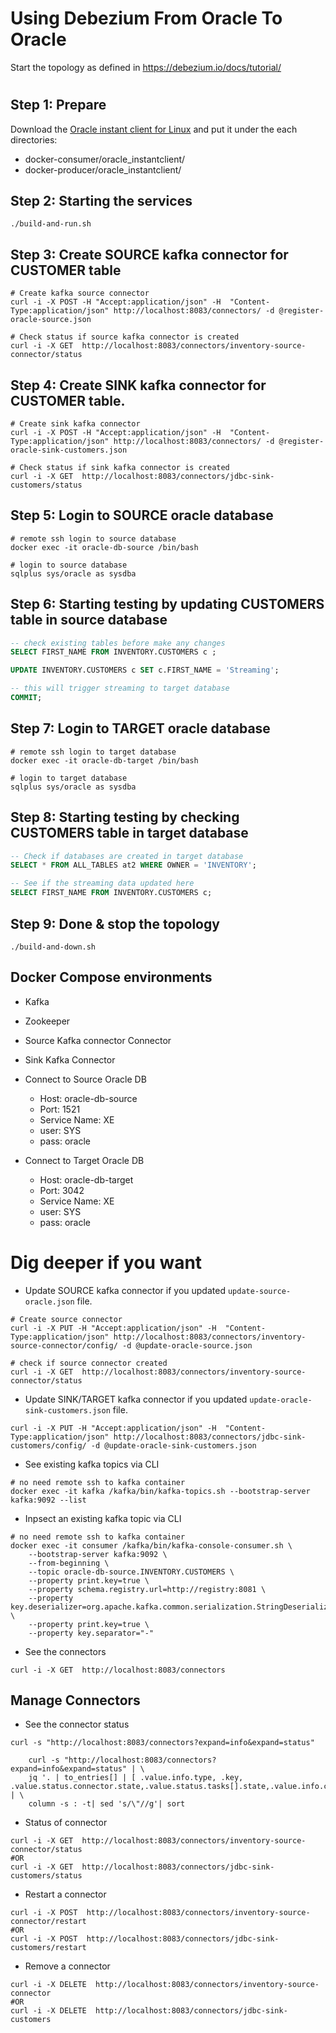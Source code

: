 # Using Debezium From Oracle To Oracle
Start the topology as defined in <https://debezium.io/docs/tutorial/>
#


## Step 1: Prepare
Download the [Oracle instant client for Linux](http://www.oracle.com/technetwork/topics/linuxx86-64soft-092277.html)
and put it under the each directories:
- docker-consumer/oracle_instantclient/
- docker-producer/oracle_instantclient/


## Step 2: Starting the services
```shell
./build-and-run.sh
```

## Step 3: Create SOURCE kafka connector for CUSTOMER table
```shell
# Create kafka source connector
curl -i -X POST -H "Accept:application/json" -H  "Content-Type:application/json" http://localhost:8083/connectors/ -d @register-oracle-source.json

# Check status if source kafka connector is created
curl -i -X GET  http://localhost:8083/connectors/inventory-source-connector/status
```

## Step 4: Create SINK kafka connector for CUSTOMER table.
```shell
# Create sink kafka connector
curl -i -X POST -H "Accept:application/json" -H  "Content-Type:application/json" http://localhost:8083/connectors/ -d @register-oracle-sink-customers.json

# Check status if sink kafka connector is created
curl -i -X GET  http://localhost:8083/connectors/jdbc-sink-customers/status
```

## Step 5: Login to SOURCE oracle database

```shell
# remote ssh login to source database
docker exec -it oracle-db-source /bin/bash

# login to source database
sqlplus sys/oracle as sysdba
```

## Step 6: Starting testing by updating CUSTOMERS table in source database
```sql
-- check existing tables before make any changes
SELECT FIRST_NAME FROM INVENTORY.CUSTOMERS c ;

UPDATE INVENTORY.CUSTOMERS c SET c.FIRST_NAME = 'Streaming';

-- this will trigger streaming to target database
COMMIT;
```

## Step 7: Login to TARGET oracle database

```shell
# remote ssh login to target database
docker exec -it oracle-db-target /bin/bash

# login to target database
sqlplus sys/oracle as sysdba
```

## Step 8: Starting testing by checking CUSTOMERS table in target database
```sql
-- Check if databases are created in target database
SELECT * FROM ALL_TABLES at2 WHERE OWNER = 'INVENTORY';

-- See if the streaming data updated here
SELECT FIRST_NAME FROM INVENTORY.CUSTOMERS c;
```

## Step 9: Done & stop the topology

```shell
./build-and-down.sh
```

## Docker Compose environments
- Kafka
- Zookeeper
- Source Kafka connector Connector
- Sink Kafka Connector
- Connect to Source Oracle DB
  - Host: oracle-db-source
  - Port: 1521
  - Service Name: XE
  - user: SYS
  - pass: oracle

- Connect to Target Oracle DB
  - Host: oracle-db-target
  - Port: 3042
  - Service Name: XE
  - user: SYS
  - pass: oracle

#
# Dig deeper if you want
- Update SOURCE kafka connector if you updated `update-source-oracle.json` file.
```shell
# Create source connector
curl -i -X PUT -H "Accept:application/json" -H  "Content-Type:application/json" http://localhost:8083/connectors/inventory-source-connector/config/ -d @update-oracle-source.json

# check if source connector created
curl -i -X GET  http://localhost:8083/connectors/inventory-source-connector/status
```

- Update SINK/TARGET kafka connector if you updated `update-oracle-sink-customers.json` file.
```shell
curl -i -X PUT -H "Accept:application/json" -H  "Content-Type:application/json" http://localhost:8083/connectors/jdbc-sink-customers/config/ -d @update-oracle-sink-customers.json
```

- See existing kafka topics via CLI
```shell
# no need remote ssh to kafka container
docker exec -it kafka /kafka/bin/kafka-topics.sh --bootstrap-server kafka:9092 --list
```

- Inpsect an existing kafka topic via CLI

```shell
# no need remote ssh to kafka container
docker exec -it consumer /kafka/bin/kafka-console-consumer.sh \
    --bootstrap-server kafka:9092 \
    --from-beginning \
    --topic oracle-db-source.INVENTORY.CUSTOMERS \
    --property print.key=true \
    --property schema.registry.url=http://registry:8081 \
    --property key.deserializer=org.apache.kafka.common.serialization.StringDeserializer \
    --property print.key=true \
    --property key.separator="-"
```

- See the connectors

```shell
curl -i -X GET  http://localhost:8083/connectors
```

## Manage Connectors
- See the connector status

```shell
curl -s "http://localhost:8083/connectors?expand=info&expand=status"
```

```shell
    curl -s "http://localhost:8083/connectors?expand=info&expand=status" | \
    jq '. | to_entries[] | [ .value.info.type, .key, .value.status.connector.state,.value.status.tasks[].state,.value.info.config."connector.class"]|join(":|:")' | \
    column -s : -t| sed 's/\"//g'| sort
```

- Status of connector

```shell
curl -i -X GET  http://localhost:8083/connectors/inventory-source-connector/status
#OR
curl -i -X GET  http://localhost:8083/connectors/jdbc-sink-customers/status
```

- Restart a connector

```shell
curl -i -X POST  http://localhost:8083/connectors/inventory-source-connector/restart
#OR
curl -i -X POST  http://localhost:8083/connectors/jdbc-sink-customers/restart
```

- Remove a connector

```shell
curl -i -X DELETE  http://localhost:8083/connectors/inventory-source-connector
#OR
curl -i -X DELETE  http://localhost:8083/connectors/jdbc-sink-customers
```
